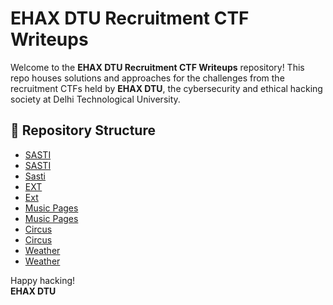 # EHAX DTU Recruitment CTF Writeups

Welcome to the **EHAX DTU Recruitment CTF Writeups** repository! This repo houses solutions and approaches for the challenges from the recruitment CTFs held by **EHAX DTU**, the cybersecurity and ethical hacking society at Delhi Technological University.

## 📂 Repository Structure

- [SASTI](./docs/Tushar%20Singh%20Bisht%20ssti%20-%2024_A19_031%20TUSHAR%20SINGH%20BISHT.pdf)
- [SASTI](./docs/VEDANT%20SHANKER%20sasti%20challenge%20-%20TheBioKids%20five.pdf)
- [Sasti](./docs/Aditya%20Maurya%20Sasti%20-%2024_A08_005%20ADITYA.pdf)
- [EXT](./docs/Aaradhya%20Bhardwaj%20EXT%20-%2024_A11_003%20AARADHYA%20BHARDWAJ.pdf)
- [Ext](./docs/Arnabi%20Dutta%20Ext%20-%20Arnabi%20Dutta.pdf)
- [Music Pages](./docs/Divyansh%20Singh%20Music%20Pages%20-%20Divyansh.pdf)
- [Music Pages](./docs/Arsh%20Abbas%20Music%20Files%20-%20Arsh%20Abbas.pdf)
- [Circus](./docs/Mauray%20Jain%20Circus%20-%2024_A04_050%20MAURAY%20JAIN.pdf)
- [Circus](./docs/Mayank%20Jangid%20Circus%20-%20Mayank%20Jangid.pdf)
- [Weather](./docs/Rohan%20Singh%20Weather%20-%20rohn.pdf)
- [Weather](./docs/weather%20-%20Keshav%20Gupta.pdf)
<!-- - [SAMSUNG SMART FRIDGE](./docs/PREM%20KUMAR%20SAMSUNG%20SMART%20FRIDGE%20-%20prem%20Kumar.pdf) -->


Happy hacking!  
**EHAX DTU**
